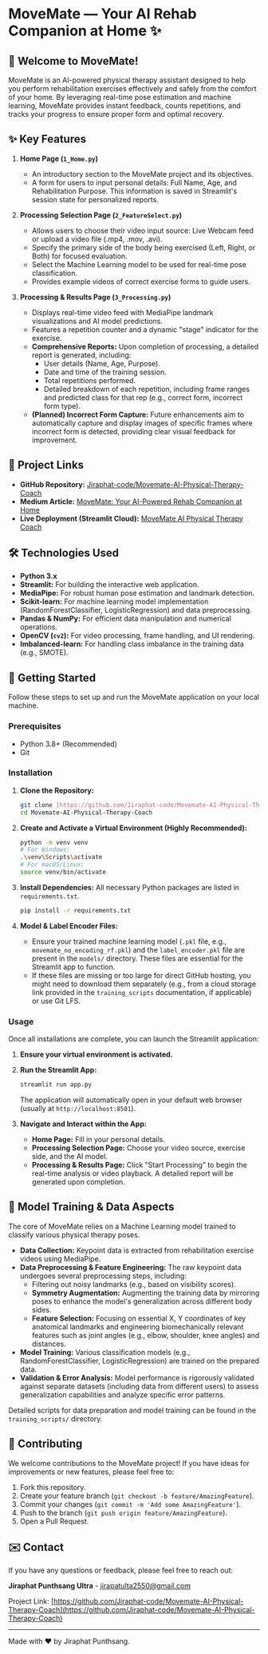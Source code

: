 # MoveMate — Your AI Rehab Companion at Home ✨

## 🚀 Welcome to MoveMate!

MoveMate is an AI-powered physical therapy assistant designed to help you perform rehabilitation exercises effectively and safely from the comfort of your home. By leveraging real-time pose estimation and machine learning, MoveMate provides instant feedback, counts repetitions, and tracks your progress to ensure proper form and optimal recovery.

## ✨ Key Features

1.  **Home Page (`1_Home.py`)**
    * An introductory section to the MoveMate project and its objectives.
    * A form for users to input personal details: Full Name, Age, and Rehabilitation Purpose. This information is saved in Streamlit's session state for personalized reports.

2.  **Processing Selection Page (`2_FeatureSelect.py`)**
    * Allows users to choose their video input source: Live Webcam feed or upload a video file (.mp4, .mov, .avi).
    * Specify the primary side of the body being exercised (Left, Right, or Both) for focused evaluation.
    * Select the Machine Learning model to be used for real-time pose classification.
    * Provides example videos of correct exercise forms to guide users.

3.  **Processing & Results Page (`3_Processing.py`)**
    * Displays real-time video feed with MediaPipe landmark visualizations and AI model predictions.
    * Features a repetition counter and a dynamic "stage" indicator for the exercise.
    * **Comprehensive Reports:** Upon completion of processing, a detailed report is generated, including:
        * User details (Name, Age, Purpose).
        * Date and time of the training session.
        * Total repetitions performed.
        * Detailed breakdown of each repetition, including frame ranges and predicted class for that rep (e.g., correct form, incorrect form type).
    * **(Planned) Incorrect Form Capture:** Future enhancements aim to automatically capture and display images of specific frames where incorrect form is detected, providing clear visual feedback for improvement.

## 🔗 Project Links

* **GitHub Repository:** [Jiraphat-code/Movemate-AI-Physical-Therapy-Coach](https://github.com/Jiraphat-code/Movemate-AI-Physical-Therapy-Coach)
* **Medium Article:** [MoveMate: Your AI-Powered Rehab Companion at Home](https://medium.com/@jiraphatpunthsang/movemate-your-ai-powered-rehab-companion-at-home-c5d39855642d)
* **Live Deployment (Streamlit Cloud):** [MoveMate AI Physical Therapy Coach](https://movemate-ai-physical-therapy-coach.streamlit.app/)

## 🛠️ Technologies Used

* **Python 3.x**
* **Streamlit:** For building the interactive web application.
* **MediaPipe:** For robust human pose estimation and landmark detection.
* **Scikit-learn:** For machine learning model implementation (RandomForestClassifier, LogisticRegression) and data preprocessing.
* **Pandas & NumPy:** For efficient data manipulation and numerical operations.
* **OpenCV (`cv2`):** For video processing, frame handling, and UI rendering.
* **Imbalanced-learn:** For handling class imbalance in the training data (e.g., SMOTE).

## 🚀 Getting Started

Follow these steps to set up and run the MoveMate application on your local machine.

### Prerequisites

* Python 3.8+ (Recommended)
* Git

### Installation

1.  **Clone the Repository:**
    ```bash
    git clone [https://github.com/Jiraphat-code/Movemate-AI-Physical-Therapy-Coach.git](https://github.com/Jiraphat-code/Movemate-AI-Physical-Therapy-Coach.git)
    cd Movemate-AI-Physical-Therapy-Coach
    ```

2.  **Create and Activate a Virtual Environment (Highly Recommended):**
    ```bash
    python -m venv venv
    # For Windows:
    .\venv\Scripts\activate
    # For macOS/Linux:
    source venv/bin/activate
    ```

3.  **Install Dependencies:**
    All necessary Python packages are listed in `requirements.txt`.
    ```bash
    pip install -r requirements.txt
    ```

4.  **Model & Label Encoder Files:**
    * Ensure your trained machine learning model (`.pkl` file, e.g., `movemate_no_encoding_rf.pkl`) and the `label_encoder.pkl` file are present in the `models/` directory. These files are essential for the Streamlit app to function.
    * If these files are missing or too large for direct GitHub hosting, you might need to download them separately (e.g., from a cloud storage link provided in the `training_scripts` documentation, if applicable) or use Git LFS.

### Usage

Once all installations are complete, you can launch the Streamlit application:

1.  **Ensure your virtual environment is activated.**
2.  **Run the Streamlit App:**
    ```bash
    streamlit run app.py
    ```
    The application will automatically open in your default web browser (usually at `http://localhost:8501`).

3.  **Navigate and Interact within the App:**
    * **Home Page:** Fill in your personal details.
    * **Processing Selection Page:** Choose your video source, exercise side, and the AI model.
    * **Processing & Results Page:** Click "Start Processing" to begin the real-time analysis or video playback. A detailed report will be generated upon completion.

## 🧠 Model Training & Data Aspects

The core of MoveMate relies on a Machine Learning model trained to classify various physical therapy poses.

* **Data Collection:** Keypoint data is extracted from rehabilitation exercise videos using MediaPipe.
* **Data Preprocessing & Feature Engineering:** The raw keypoint data undergoes several preprocessing steps, including:
    * Filtering out noisy landmarks (e.g., based on visibility scores).
    * **Symmetry Augmentation:** Augmenting the training data by mirroring poses to enhance the model's generalization across different body sides.
    * **Feature Selection:** Focusing on essential X, Y coordinates of key anatomical landmarks and engineering biomechanically relevant features such as joint angles (e.g., elbow, shoulder, knee angles) and distances.
* **Model Training:** Various classification models (e.g., RandomForestClassifier, LogisticRegression) are trained on the prepared data.
* **Validation & Error Analysis:** Model performance is rigorously validated against separate datasets (including data from different users) to assess generalization capabilities and analyze specific error patterns.

Detailed scripts for data preparation and model training can be found in the `training_scripts/` directory.

## 🤝 Contributing

We welcome contributions to the MoveMate project! If you have ideas for improvements or new features, please feel free to:

1.  Fork this repository.
2.  Create your feature branch (`git checkout -b feature/AmazingFeature`).
3.  Commit your changes (`git commit -m 'Add some AmazingFeature'`).
4.  Push to the branch (`git push origin feature/AmazingFeature`).
5.  Open a Pull Request.

## ✉️ Contact

If you have any questions or feedback, please feel free to reach out:

**Jiraphat Punthsang Ultra** - jirapatulta2550@gmail.com

Project Link: [https://github.com/Jiraphat-code/Movemate-AI-Physical-Therapy-Coach](https://github.com/Jiraphat-code/Movemate-AI-Physical-Therapy-Coach)

---
Made with ❤️ by Jiraphat Punthsang.
